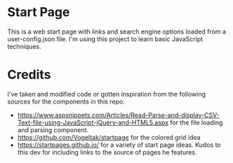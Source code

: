# Start Page
This is a web start page with links and search engine options loaded from a user-config.json file. 
I'm using this project to learn basic JavaScript techniques.

# Credits
I've taken and modified code or gotten inspiration from the following sources for the components in this repo.
- https://www.aspsnippets.com/Articles/Read-Parse-and-display-CSV-Text-file-using-JavaScript-jQuery-and-HTML5.aspx for the file loading and parsing component.
- https://github.com/Vogeltak/startpage for the colored grid idea
- https://startpages.github.io/ for a variety of start page ideas. Kudos to this dev for including links to the source of pages he features.
